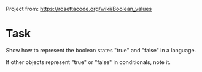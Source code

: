 Project from: https://rosettacode.org/wiki/Boolean_values
# Task
Show how to represent the boolean states "true" and "false" in a language.

If other objects represent "true" or "false" in conditionals, note it.

